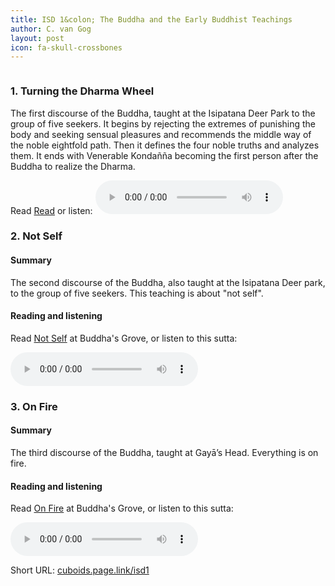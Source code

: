 ```yaml
---
title: ISD 1&colon; The Buddha and the Early Buddhist Teachings
author: C. van Gog
layout: post
icon: fa-skull-crossbones
---
```


<span class="image left"><img src="{{ 'assets/images/deer.jpg' | relative_url }}" alt="" /></span>

<p><h3>1. Turning the Dharma Wheel</h3></p>

<p>The first discourse of the Buddha, taught at the Isipatana Deer Park to the group of five seekers. It begins by rejecting the extremes of punishing the body and seeking sensual pleasures and recommends the middle way of the noble eightfold path. Then it defines the four noble truths and analyzes them. It ends with Venerable Kondañña becoming the first person after the Buddha to realize the Dharma.</p>

<p>Read <a href="https://sites.google.com/view/buddhasgrove/suttas/turning-the-dharma-wheel">Read</a> or listen: <audio controls>
  <source src="{{ 'assets/audio/turning.mp3' | relative_url }}" type="audio/mp3">
Your browswer doesn't support the audio element. 
</audio></p>

<p><h3>2. Not Self</h3></p>

<p><h4>Summary</h4></p>
<p>The second discourse of the Buddha, also taught at the Isipatana Deer park, to the group of five seekers. This teaching is about "not self".</p>

<p><h4>Reading and listening</h4></p>
<p>Read <a href="https://sites.google.com/view/buddhasgrove/suttas/not-self">Not Self</a> at Buddha's Grove, or listen to this sutta:</p>

<p><audio controls>
  <source src="{{ 'assets/audio/not-self.mp3' | relative_url }}" type="audio/mp3">
Your browswer doesn't support the audio element. 
</audio></p>

<p><h3>3. On Fire</h3></p>

<p><h4>Summary</h4></p>
<p>The third discourse of the Buddha, taught at Gayā’s Head. Everything is on fire.</p>

<p><h4>Reading and listening</h4></p>
<p>Read <a href="https://sites.google.com/view/buddhasgrove/suttas/on-fire">On Fire</a> at Buddha's Grove, or listen to this sutta:</p>

<p><audio controls>
  <source src="{{ 'assets/audio/fire.mp3' | relative_url }}" type="audio/mp3">
Your browswer doesn't support the audio element. 
</audio></p>

<p>Short URL: <a href="https://cuboids.page.link/isd1">cuboids.page.link/isd1</a></p> 
